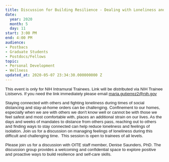 ```yaml
---
title: Discussion for Building Resilience - Dealing with Loneliness and Isolation
date:
  year: 2020
  month: 5
  day: 11
start: 3:00 PM
end: 4:00 PM
audience:
- Postbacs
- Graduate Students
- Postdocs/Fellows
topic:
- Personal Development
- Wellness
updated_at: 2020-05-07 23:34:30.000000000 Z
---
```

<span style="font-family: arial, helvetica, sans-serif; font-size:
10pt;">This event is only for NIH Intramural Trainees. Link will be
distributed via NIH Trainee Listservs. If you need the link immediately
please email maria.gutierrez2@nih.gov</span>

<span style="font-size: 10pt; font-family: arial, helvetica,
sans-serif;">Staying connected with others and fighting loneliness
during times of social distancing and stay-at-home orders can be
challenging. Confinement to our homes, especially when we are with
others we don't know well or cannot be with those we feel safest and
most comfortable with, places an additional strain on our lives. As the
days and weeks of mandates to distance from others pass, reaching out to
others and finding ways to stay connected can help reduce loneliness and
feelings of isolation. Join us for a discussion on managing feelings of
loneliness during this difficult and challenging time.  This session is
open to trainees of all levels.  </span>

<span style="font-size: 10pt; font-family: arial, helvetica,
sans-serif;">Please join us for a discussion with OITE staff member,
Denise Saunders, PhD. The discussion group provides a welcoming and
confidential space to explore positive and proactive ways to build
resilience and self-care skills.</span>
